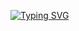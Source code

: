 [![Typing SVG](https://readme-typing-svg.herokuapp.com?font=Fira+Code&duration=4994&pause=1000&color=1CF709&background=FF000000&width=435&lines=computer+since+student)](https://git.io/typing-svg)
